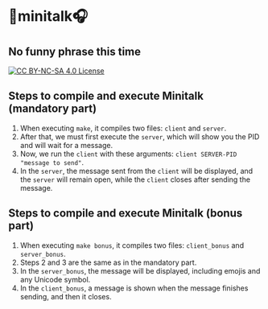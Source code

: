 # 🎤minitalk🎧
## No funny phrase this time
<a href="https://creativecommons.org/licenses/by-nc-sa/4.0/"><img src="https://licensebuttons.net/l/by-nc-sa/4.0/88x31.png" alt="CC BY-NC-SA 4.0 License"></a>
## Steps to compile and execute Minitalk (mandatory part)
1. When executing `make`, it compiles two files: `client` and `server`.
2. After that, we must first execute the `server`, which will show you the PID and will wait for a message.
3. Now, we run the `client` with these arguments: `client SERVER-PID "message to send"`.
4. In the `server`, the message sent from the `client` will be displayed, and the `server` will remain open, while the `client` closes after sending the message.
## Steps to compile and execute Minitalk (bonus part)
1. When executing `make bonus`, it compiles two files: `client_bonus` and `server_bonus`.
2. Steps 2 and 3 are the same as in the mandatory part.
3. In the `server_bonus`, the message will be displayed, including emojis and any Unicode symbol.
4. In the `client_bonus`, a message is shown when the message finishes sending, and then it closes.
